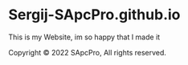 # Sergij-SApcPro.github.io
This is my Website, im so happy that I made it

Copyright © 2022 SApcPro, All rights reserved.

